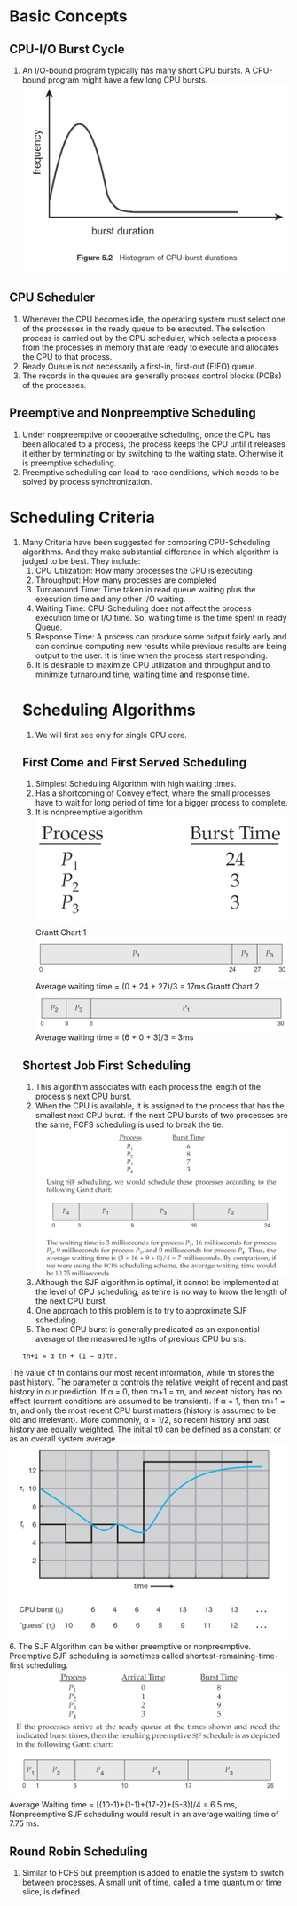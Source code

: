 # Basic Concepts
## CPU-I/O Burst Cycle
1. An I/O-bound program typically has many short CPU bursts. A CPU-bound program might have a few long CPU bursts.
![CPU-burst durations](./cpuburst.PNG)
## CPU Scheduler
1. Whenever the CPU becomes idle, the operating system must select one of the processes in the ready queue to be executed. The selection process is carried out by the CPU scheduler, which selects a process from the processes in memory that are ready to execute and allocates the CPU to that process.
2. Ready Queue is not necessarily a first-in, first-out (FIFO) queue.
3. The records in the queues are generally process control blocks (PCBs) of the processes.
## Preemptive and Nonpreemptive Scheduling
1. Under nonpreemptive or cooperative scheduling, once the CPU has been allocated to a process, the process keeps the CPU until it releases it either by terminating or by switching to the waiting state. Otherwise it is preemptive scheduling.
2. Preemptive scheduling can lead to race conditions, which needs to be solved by process synchronization.
# Scheduling Criteria
1. Many Criteria have been suggested for comparing CPU-Scheduling algorithms. And they make substantial difference in which algorithm is judged to be best. They include:
    1. CPU Utilization: How many processes the CPU is executing
    2. Throughput: How many processes are completed
    3. Turnaround Time: Time taken in read queue waiting plus the execution time and any other I/O waiting.
    4. Waiting Time: CPU-Scheduling does not affect the process execution time or I/O time. So, waiting time is the time spent in ready Queue.
    5. Response Time: A process can produce some output fairly early and can continue computing new results while previous results are being output to the user. It is time when the process start responding.
    6. It is desirable to maximize CPU utilization and throughput and to minimize turnaround time, waiting time and response time.
    # Scheduling Algorithms
    1. We will first see only for single CPU core.
    ## First Come and First Served Scheduling
    1. Simplest Scheduling Algorithm with high waiting times.
    2. Has a shortcoming of Convey effect, where the small processes have to wait for long period of time for a bigger process to complete.
    3. It is nonpreemptive algorithm
    ![Burst Time of the Process](./Process.PNG)
    Grantt Chart 1
    ![](./granttChart1.PNG)
    Average waiting time = (0 + 24 + 27)/3 = 17ms
    Grantt Chart 2
    ![](./granttChart2.PNG)
    Average waiting time = (6 + 0 + 3)/3 = 3ms
    ## Shortest Job First Scheduling
    1. This algorithm associates with each process the length of the process's next CPU burst.
    2. When the CPU is available, it is assigned to the process that has the smallest next CPU burst. If the next CPU bursts of two processes are the same, FCFS scheduling is used to break the tie.
    ![Shortest Job First](./sjf.PNG)
    3. Although the SJF algorithm is optimal, it cannot be implemented at the level of CPU scheduling, as tehre is no way to know the length of the next CPU burst.
    4. One approach to this problem is to try to approximate SJF scheduling.
    5. The next CPU burst is generally predicated as an exponential average of the measured lengths of previous CPU bursts.
    ```
    τn+1 = α tn + (1 − α)τn.
    ```
The value of tn contains our most recent information, while τn stores the past history. The parameter α controls the relative weight of recent and past history
in our prediction. If α = 0, then τn+1 = τn, and recent history has no effect
(current conditions are assumed to be transient). If α = 1, then τn+1 = tn, and
only the most recent CPU burst matters (history is assumed to be old and
irrelevant). More commonly, α = 1/2, so recent history and past history are
equally weighted. The initial τ0 can be defined as a constant or as an overall
system average.
![graph](./graph.PNG)
6. The SJF Algorithm can be wither preemptive or nonpreemptive. Preemptive SJF scheduling is sometimes called shortest-remaining-time-first scheduling.
![GranttChart3](./granttChart3.PNG)
Average Waiting time = [(10-1)+(1-1)+(17-2)+(5-3)]/4 = 6.5 ms, Nonpreemptive SJF scheduling would result in an average waiting time of 7.75 ms.
## Round Robin Scheduling
1. Similar to FCFS but preemption is added to enable the system to switch between processes. A small unit of time, called a time quantum or time slice, is defined.